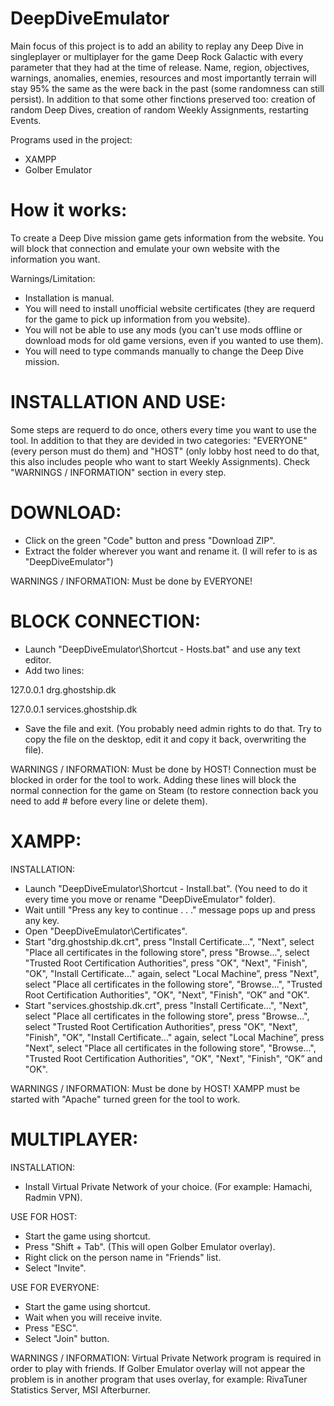 # DeepDiveEmulator
Main focus of this project is to add an ability to replay any Deep Dive in singleplayer or multiplayer for the game Deep Rock Galactic with every parameter that they had at the time of release. Name, region, objectives, warnings, anomalies, enemies, resources and most importantly terrain will stay 95% the same as the were back in the past (some randomness can still persist). In addition to that some other finctions preserved too: creation of random Deep Dives, creation of random  Weekly Assignments, restarting Events.

Programs used in the project:
- XAMPP
- Golber Emulator

# How it works:
To create a Deep Dive mission game gets information from the website. You will block that connection and emulate your own website with the information you want.

Warnings/Limitation:
- Installation is manual.
- You will need to install unofficial website certificates (they are requerd for the game to pick up information from you website).
- You will not be able to use any mods (you can't use mods offline or download mods for old game versions, even if you wanted to use them).
- You will need to type commands manually to change the Deep Dive mission.

# INSTALLATION AND USE:
Some steps are requerd to do once, others every time you want to use the tool. In addition to that they are devided in two categories: "EVERYONE" (every person must do them) and "HOST" (only lobby host need to do that, this also includes people who want to start Weekly Assignments). Check "WARNINGS / INFORMATION" section in every step.

# DOWNLOAD:
- Click on the green "Code" button and press "Download ZIP".
- Extract the folder wherever you want and rename it. (I will refer to is as "DeepDiveEmulator")

WARNINGS / INFORMATION:
Must be done by EVERYONE!

# BLOCK CONNECTION:
- Launch "DeepDiveEmulator\Shortcut - Hosts.bat" and use any text editor.
- Add two lines:

127.0.0.1 drg.ghostship.dk

127.0.0.1 services.ghostship.dk

- Save the file and exit. (You probably need admin rights to do that. Try to copy the file on the desktop, edit it and copy it back, overwriting the file).

WARNINGS / INFORMATION:
Must be done by HOST! Connection must be blocked in order for the tool to work. Adding these lines will block the normal connection for the game on Steam (to restore connection back you need to add # before every line or delete them).

# XAMPP:
INSTALLATION:
- Launch "DeepDiveEmulator\Shortcut - Install.bat". (You need to do it every time you move or rename "DeepDiveEmulator" folder).
- Wait untill "Press any key to continue . . ." message pops up and press any key.
- Open "DeepDiveEmulator\Certificates".
- Start "drg.ghostship.dk.crt", press "Install Certificate...", "Next", select "Place all certificates in the following store", press "Browse...", select "Trusted Root Certification Authorities", press "OK", "Next", "Finish", "OK", "Install Certificate..." again, select "Local Machine”, press "Next", select "Place all certificates in the following store", "Browse...", "Trusted Root Certification Authorities", "OK", "Next", "Finish", “OK” and "OK".
- Start "services.ghostship.dk.crt", press "Install Certificate...", "Next", select "Place all certificates in the following store", press "Browse...", select "Trusted Root Certification Authorities", press "OK", "Next", "Finish", "OK", "Install Certificate..." again, select "Local Machine”, press "Next", select "Place all certificates in the following store", "Browse...", "Trusted Root Certification Authorities", "OK", "Next", "Finish", “OK” and "OK".

WARNINGS / INFORMATION:
Must be done by HOST! XAMPP must be started with "Apache" turned green for the tool to work.

# MULTIPLAYER:
INSTALLATION:
- Install Virtual Private Network of your choice. (For example: Hamachi, Radmin VPN).

USE FOR HOST:
- Start the game using shortcut.
- Press "Shift + Tab". (This will open Golber Emulator overlay).
- Right click on the person name in "Friends" list.
- Select "Invite".

USE FOR EVERYONE:
- Start the game using shortcut.
- Wait when you will receive invite.
- Press "ESC".
- Select "Join" button.

WARNINGS / INFORMATION:
Virtual Private Network program is required in order to play with friends. If Golber Emulator overlay will not appear the problem is in another program that uses overlay, for example: RivaTuner Statistics Server, MSI Afterburner.
